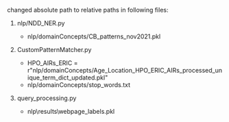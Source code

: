 changed absolute path to relative paths in following files:

1. nlp/NDD_NER.py
    - nlp/domainConcepts/CB_patterns_nov2021.pkl

2. CustomPatternMatcher.py
    - HPO_AIRs_ERIC = r"nlp/domainConcepts/Age_Location_HPO_ERIC_AIRs_processed_unique_term_dict_updated.pkl"
    - nlp/domainConcepts/stop_words.txt

3. query_processing.py
    - nlp\results\webpage_labels.pkl
